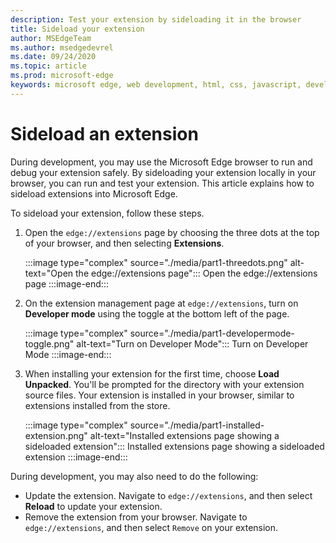 ```yaml
---
description: Test your extension by sideloading it in the browser
title: Sideload your extension
author: MSEdgeTeam
ms.author: msedgedevrel
ms.date: 09/24/2020
ms.topic: article
ms.prod: microsoft-edge
keywords: microsoft edge, web development, html, css, javascript, developer, extensions
---
```


# Sideload an extension

During development, you may use the Microsoft Edge browser to run and debug your extension safely. By sideloading your extension locally in your browser, you can run and test your extension. This article explains how to sideload extensions into Microsoft Edge.

To sideload your extension, follow these steps.

1.  Open the `edge://extensions` page by choosing the three dots at the top of your browser, and then selecting **Extensions**.

       :::image type="complex" source="./media/part1-threedots.png" alt-text="Open the edge://extensions page":::
          Open the edge://extensions page
       :::image-end:::

1.  On the extension management page at `edge://extensions`, turn on **Developer mode** using the toggle at the bottom left of the page.

       :::image type="complex" source="./media/part1-developermode-toggle.png" alt-text="Turn on Developer Mode":::
          Turn on Developer Mode
       :::image-end:::

1.  When installing your extension for the first time, choose **Load Unpacked**.  You'll be prompted for the directory with your extension source files.  Your extension is installed in your browser, similar to extensions installed from the store.

       :::image type="complex" source="./media/part1-installed-extension.png" alt-text="Installed extensions page showing a sideloaded extension":::
          Installed extensions page showing a sideloaded extension
       :::image-end:::

During development, you may also need to do the following:
* Update the extension.  Navigate to `edge://extensions`, and then select **Reload** to update your extension.
* Remove the extension from your browser.  Navigate to `edge://extensions`, and then select `Remove` on your extension.
